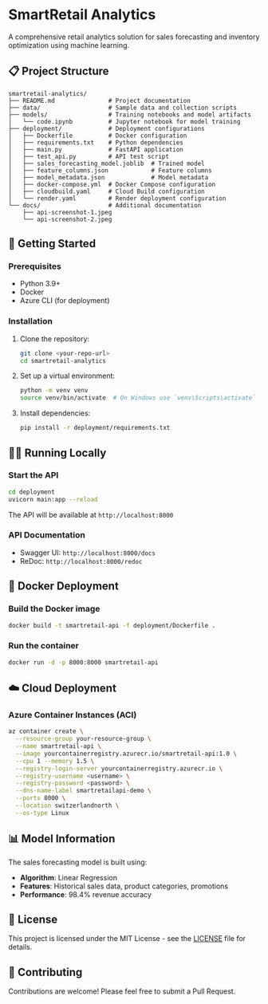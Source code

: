 # SmartRetail Analytics

A comprehensive retail analytics solution for sales forecasting and inventory optimization using machine learning.

## 📋 Project Structure

```
smartretail-analytics/
├── README.md               # Project documentation
├── data/                   # Sample data and collection scripts
├── models/                 # Training notebooks and model artifacts
│   └── code.ipynb          # Jupyter notebook for model training
├── deployment/             # Deployment configurations
│   ├── Dockerfile          # Docker configuration
│   ├── requirements.txt    # Python dependencies
│   ├── main.py             # FastAPI application
│   ├── test_api.py         # API test script
│   ├── sales_forecasting_model.joblib  # Trained model
│   ├── feature_columns.json            # Feature columns
│   ├── model_metadata.json             # Model metadata
│   ├── docker-compose.yml  # Docker Compose configuration
│   ├── cloudbuild.yaml     # Cloud Build configuration
│   └── render.yaml         # Render deployment configuration
└── docs/                   # Additional documentation
    ├── api-screenshot-1.jpeg
    └── api-screenshot-2.jpeg
```

## 🚀 Getting Started

### Prerequisites

- Python 3.9+
- Docker
- Azure CLI (for deployment)

### Installation

1. Clone the repository:
   ```bash
   git clone <your-repo-url>
   cd smartretail-analytics
   ```

2. Set up a virtual environment:
   ```bash
   python -m venv venv
   source venv/bin/activate  # On Windows use `venv\Scripts\activate`
   ```

3. Install dependencies:
   ```bash
   pip install -r deployment/requirements.txt
   ```

## 🏃‍♂️ Running Locally

### Start the API
```bash
cd deployment
uvicorn main:app --reload
```

The API will be available at `http://localhost:8000`

### API Documentation
- Swagger UI: `http://localhost:8000/docs`
- ReDoc: `http://localhost:8000/redoc`

## 🐳 Docker Deployment

### Build the Docker image
```bash
docker build -t smartretail-api -f deployment/Dockerfile .
```

### Run the container
```bash
docker run -d -p 8000:8000 smartretail-api
```

## ☁️ Cloud Deployment

### Azure Container Instances (ACI)
```bash
az container create \
  --resource-group your-resource-group \
  --name smartretail-api \
  --image yourcontainerregistry.azurecr.io/smartretail-api:1.0 \
  --cpu 1 --memory 1.5 \
  --registry-login-server yourcontainerregistry.azurecr.io \
  --registry-username <username> \
  --registry-password <password> \
  --dns-name-label smartretailapi-demo \
  --ports 8000 \
  --location switzerlandnorth \
  --os-type Linux
```

## 📊 Model Information

The sales forecasting model is built using:
- **Algorithm**: Linear Regression
- **Features**: Historical sales data, product categories, promotions
- **Performance**: 98.4% revenue accuracy

## 📝 License

This project is licensed under the MIT License - see the [LICENSE](LICENSE) file for details.

## 🤝 Contributing

Contributions are welcome! Please feel free to submit a Pull Request.
